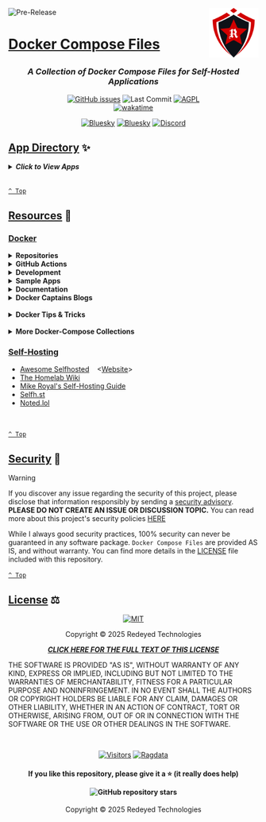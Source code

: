 <a name="top" href="https://github.com/ragdata" target="_blank"><img height="100" align="right" src="https://raw.githubusercontent.com/Ragdata/media/master/logo/Ragdata-64.svg" alt="docker-compose" /></a>

<!-- [![Codacy grade][codacy-grade]][codacy-repo] -->
![Pre-Release][pre-release]
<!-- [![Version][version-badge]][release] -->

<h1>

[Docker Compose Files][release]

</h1>

<div align="center">

### _A Collection of Docker Compose Files for Self-Hosted Applications_

[![GitHub issues][issues-badge]][issues]
![Last Commit][last-commit]
[![AGPL][license-badge]][mit-license]
<br />
[![wakatime][wakatime-badge]][wakatime-repo]

</div>

<div align="center">

<a href="https://bsky.app/profile/aever.au" target="_blank"><img alt="Bluesky" src="https://img.shields.io/badge/Bluesky-0085ff?style=flat-square&logo=bluesky&logoColor=white" /></a>
<a href="mailto:github.discharge208@passfwd.com" target="_blank"><img alt="Bluesky" src="https://img.shields.io/badge/Email-00B4F0?style=flat-square&logo=maildotru&logoColor=white" /></a>
<a href="https://discord.com/users/146165361333633024" target="_blank"><img alt="Discord" src="https://img.shields.io/badge/Discord-5865f2?style=flat-square&logo=discord&logoColor=white" /></a>

</div>

## [App Directory](#top) ✨

<details><summary><em><strong>Click to View Apps</strong></em></summary>

* [Cloudflare DDNS](https://github.com/Ragdata/docker-compose/blob/master/cloudflare-ddns)
* [Dashy]()
* [Dockwatch](https://github.com/Ragdata/docker-compose/blob/master/dockwatch)
* [Dozzle](https://github.com/Ragdata/docker-compose/blob/master/dozzle)
* [Handbrake]()
* [Homarr]()
* [Huginn]()
* [Immich](https://github.com/Ragdata/docker-compose/blob/master/dozzle)
    * [Immich Backup]()
    * [Immich Machine Learning]()
    * [Immich Power Tools]()
    * [Immich Public Proxy]()
* [IT Tools](https://github.com/Ragdata/docker-compose/blob/master/it-tools)
* [Jekyll]()
* [Jekyll-GHpages]()
* [Linkwarden](https://github.com/Ragdata/docker-compose/blob/master/linkwarden)
* [Mattermost]()
* [MKVToolnix]()
* [N8n]()
* [NocoDB]()
* [Portainer EE](https://github.com/Ragdata/docker-compose/tree/master/portainer-ee)
* [Postiz]()
* [Seafile](https://github.com/Ragdata/docker-compose/tree/master/seafile)
* [Vaultwarden](https://github.com/Ragdata/docker-compose/tree/master/vaultwarden)
* [WikiJS]()

</details>
<br>

[`^ Top`](#top)

## [Resources](#top) 📖

### [**Docker**](https://github.com/docker)

<details>
<summary><strong>Repositories</strong></summary>

* [docker-install](https://github.com/docker/docker-install) (https://get.docker.com)
* [terraform-provider-docker](https://github.com/docker/terraform-provider-docker)
* [docker-bench-security](https://github.com/docker/docker-bench-security)

</details>

<details>
<summary><strong>GitHub Actions</strong></summary>

* [**github-actions-runner**](https://github.com/docker/github-actions-runner)
* [actions-toolkit](https://github.com/docker/actions-toolkit)
* [setup-docker-action](https://github.com/docker/setup-docker-action)
* [setup-qemu-action](https://github.com/docker/setup-qemu-action)
* [login-action](https://github.com/docker/login-action)
* [setup-buildx-action](https://github.com/docker/setup-buildx-action)
* [setup-compose-action](https://github.com/docker/setup-compose-action)
* [metadata-action](https://github.com/docker/metadata-action)
* [bake-action](https://github.com/docker/bake-action)
* [build-push-action](https://github.com/docker/build-push-action)
* [desktop-action](https://github.com/docker/desktop-action)

</details>

<details>
<summary><strong>Development</strong></summary>

* [**Porter**](https://porter.sh/)
* [docker-py](https://github.com/docker/docker-py)
* [extensions-sdk](https://github.com/docker/extensions-sdk)
* [extensions-submissions](https://github.com/docker/extensions-submissions)
* [extension-ideas](https://github.com/docker/extension-ideas)
* [labs](https://github.com/docker/labs)

</details>

<details>
<summary><strong>Sample Apps</strong></summary>

* [docker-dotnet-sample](https://github.com/docker/docker-dotnet-sample)
* [docker-nodejs-sample](https://github.com/docker/docker-nodejs-sample)
* [getting-started-app](https://github.com/docker/getting-started-app)
* [python-docker-dev](https://github.com/docker/getting-started-app)
* [docker-php-sample](https://github.com/docker/docker-php-sample)
* [python-docker](https://github.com/docker/python-docker)
* [docker-rust-postgres](https://github.com/docker/docker-rust-postgres)

</details>

<details>
<summary><strong>Documentation</strong></summary>

* [Docker Docs](https://docs.docker.com/)
* [Docker Compose Docs](https://docs.docker.com/compose/)
* [cli-docs-tool](https://github.com/docker/cli-docs-tool)

</details>

<details>
<summary><strong>Docker Captains Blogs</strong></summary>

* [**About the Docker Captains**](https://github.com/docker-captains/about)
* [Bret Fisher](https://www.bretfisher.com/)
* [Nick Janetakis](https://nickjanetakis.com/)
* [Lee Calcote](https://gingergeek.com/)
* [Vladimir Mikhalev](https://www.heyvaldemar.com/)

</details>

<br>

<details>
<summary><strong>Docker Tips &amp; Tricks</strong></summary>

* [Storing Secrets Securely and Encrypted using Git-Crypt](https://blog.lrvt.de/storing-secrets-securely-via-git-crypt/)
* [Using YAML Anchors and X Properties in Docker Compose](https://nickjanetakis.com/blog/docker-tip-82-using-yaml-anchors-and-x-properties-in-docker-compose)

</details>

<br>

<details>
<summary><strong>More Docker-Compose Collections</strong></summary>

* [Official Docker Compose Samples](https://github.com/docker/awesome-compose)
* [Funky Penguin's Geek Cookbok](https://github.com/geek-cookbook/geek-cookbook) &nbsp;&nbsp; <[Website](https://geek-cookbook.funkypenguin.co.nz/)> &nbsp;&nbsp; <[Premix](https://github.com/geek-cookbook/premix)>
* [Haxxnet's Awesome Docker Compose Examples](https://github.com/Haxxnet/Compose-Examples) &nbsp;&nbsp; <[Website](https://haxxnet.github.io/Compose-Examples/)>
* [Linuxserver.io Images](https://www.linuxserver.io/our-images)
* [Docker Boilerplates](https://github.com/madeofpendletonwool/docker-boilerplates)
* [DockSTARTer](https://github.com/GhostWriters/DockSTARTer)
* [Docker Swarm Rocks](https://dockerswarm.rocks/)
* [Docker Swarm Cookbook](https://github.com/Drauku/docker-swarm-cookbook)
* [Awesome Stacks](https://github.com/ethibox/awesome-stacks)
* [Selfhosted Apps Docker](https://github.com/DoTheEvo/selfhosted-apps-docker)


</details>

### [**Self-Hosting**](https://github.com/docker)

* [Awesome Selfhosted](https://github.com/awesome-selfhosted/awesome-selfhosted) &nbsp;&nbsp; <[Website](https://awesome-selfhosted.net/)>
* [The Homelab Wiki](https://thehomelab.wiki/)
* [Mike Royal's Self-Hosting Guide](https://github.com/mikeroyal/Self-Hosting-Guide)
* [Selfh.st](https://selfh.st/)
* [Noted.lol](https://noted.lol)


<br>

[`^ Top`](#top)

## [Security](#top) 🔐

> [!warning]
>If you discover any issue regarding the security of this project, please disclose that information responsibly by sending a [security advisory][advisory].  **PLEASE DO NOT CREATE AN ISSUE OR DISCUSSION TOPIC.**  You can read more about this project's security policies [HERE][security]

While I always good security practices, 100% security can never be guaranteed in any software package.  `Docker Compose Files` are provided AS IS, and without warranty.  You can find more details in the [LICENSE](LICENSE) file included with this repository.

[`^ Top`](#top)

## [License](#top) ⚖️

<div align="center">

[![MIT][license-badge]][mit-license]

Copyright © 2025 Redeyed Technologies

[_**CLICK HERE FOR THE FULL TEXT OF THIS LICENSE**_][mit-license]

</div>

THE SOFTWARE IS PROVIDED "AS IS", WITHOUT WARRANTY OF ANY KIND, EXPRESS OR
IMPLIED, INCLUDING BUT NOT LIMITED TO THE WARRANTIES OF MERCHANTABILITY,
FITNESS FOR A PARTICULAR PURPOSE AND NONINFRINGEMENT. IN NO EVENT SHALL THE
AUTHORS OR COPYRIGHT HOLDERS BE LIABLE FOR ANY CLAIM, DAMAGES OR OTHER
LIABILITY, WHETHER IN AN ACTION OF CONTRACT, TORT OR OTHERWISE, ARISING FROM,
OUT OF OR IN CONNECTION WITH THE SOFTWARE OR THE USE OR OTHER DEALINGS IN THE
SOFTWARE.

&nbsp;

<div align="center">

<a href="https://visitorbadge.io/status?path=https%3A%2F%2Fgithub.com%2Fragdata%2Fdocker-compose" target="_blank"><img alt="Visitors" src="https://api.visitorbadge.io/api/combined?path=https%3A%2F%2Fgithub.com%2Fragdata%2Fdocker-compose&countColor=%23d20000" /></a>
<a href="https://github.com/Ragdata" target="_blank"><img alt="Ragdata" src="https://img.shields.io/badge/-Made_With_☕_By_Ragdata-D20000?style=for-the-badge" /></a>

<h4>

If you like this repository, please give it a ⭐ (it really does help)

<img alt="GitHub repository stars" src="https://img.shields.io/github/stars/ragdata/docker-compose?style=social">

</h4>

Copyright &copy; 2025 Redeyed Technologies
</div>

[//]: # (############################################################)

[release]: https://github.com/ragdata/docker-compose/releases/tag/0.1.0
[gh-pages]: https://ragdata.github.io/docker-compose/
[repo]: https://github.com/ragdata/docker-compose

[pre-release]: https://img.shields.io/badge/Status-Pre--Release-d20000?labelColor=31383f
[issues-badge]: https://img.shields.io/github/issues-raw/ragdata/docker-compose?style=for-the-badge&logo=github
[license-badge]: https://img.shields.io/badge/License-MIT-gold?style=for-the-badge
[last-commit]: https://img.shields.io/github/last-commit/ragdata/docker-compose/master?style=for-the-badge
[version-badge]: https://img.shields.io/badge/dynamic/yaml?url=https%3A%2F%2Fraw.githubusercontent.com%2Fragdata%2Fdocker-compose%2Fmaster%2F.releaserc&query=%24.version&prefix=v&label=Version&labelColor=31383f&color=cd4800

[issues]: https://github.com/ragdata/docker-compose/issues
[mit-license]: https://choosealicense.com/licenses/mit/

[wakatime-badge]: https://wakatime.com/badge/user/7e04d9d4-3a44-495e-b622-69fdbafd036c/project/57b4a67e-9f5a-412d-996d-80dfb185c607.svg?style=for-the-badge
[wakatime-repo]: https://wakatime.com/badge/user/7e04d9d4-3a44-495e-b622-69fdbafd036c/project/57b4a67e-9f5a-412d-996d-80dfb185c607

[advisory]: https://github.com/ragdata/docker-compose/security/advisories/new
[all-contributors]: https://allcontributors.org
[contributing]: https://github.com/ragdata/.github/blob/master/.github/CONTRIBUTING.md
[security]: https://github.com/ragdata/docker-compose/security/policy

[ragdata-repo]: https://github.com/Ragdata